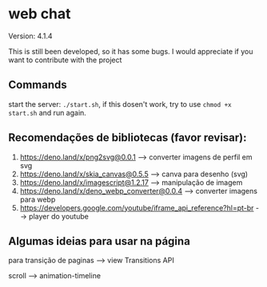 ﻿# web chat

Version: 4.1.4

This is still been developed, so it has some bugs. I would appreciate if you want to contribute with the project

## Commands

start the server: `./start.sh`, if this dosen't work, try to use `chmod +x start.sh` and run again.

## Recomendações de bibliotecas (favor revisar):

1. https://deno.land/x/png2svg@0.0.1 --> converter imagens de perfil em svg
2. https://deno.land/x/skia_canvas@0.5.5 --> canva para desenho (svg)
3. https://deno.land/x/imagescript@1.2.17 --> manipulação de imagem
4. https://deno.land/x/deno_webp_converter@0.0.4 --> converter imagens para webp
5. https://developers.google.com/youtube/iframe_api_reference?hl=pt-br --> player do youtube

## Algumas ideias para usar na página

para transição de paginas --> view Transitions API

scroll --> animation-timeline
